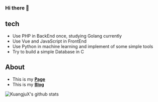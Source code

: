 ### Hi there 👋

<!--
**KuangjuX/KuangjuX** is a ✨ _special_ ✨ repository because its `README.md` (this file) appears on your GitHub profile.
-->

## tech

- Use PHP in BackEnd once, studying Golang currently
- Use Vue and JavaScript in FrontEnd
- Use Python in machine learning and implement of some simple tools
- Try to build a simple Database in C

## About

- This is my [**Page**](http://mainsite.kuangjux.top/)  
- This is my [**Blog**](https://kaungju.world/)  


![KuangjuX's github stats](https://github-readme-stats.vercel.app/api?username=KuangjuX&show_icons=true&title_color=41b883&icon_color=41b883&text_color=273849&bg_color=fffefe)



